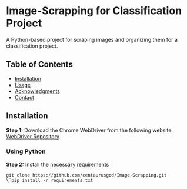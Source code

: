 # Image-Scrapping for Classification Project
A Python-based project for scraping images and organizing them for a classification project.

## Table of Contents

- [Installation](#installation)
- [Usage](#usage)
- [Acknowledgments](#acknowledgments)
- [Contact](#contact)

## Installation

**Step 1:** Download the Chrome WebDriver from the following website: [WebDriver Repository](https://chromedriver.chromium.org/downloads). 
### Using Python
**Step 2:** Install the necessary requirements
```shell
git clone https://github.com/centaurusgod/Image-Scrapping.git
\`pip install -r requirements.txt



